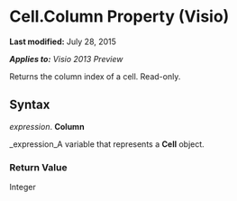 
# Cell.Column Property (Visio)

 **Last modified:** July 28, 2015

 _**Applies to:** Visio 2013 Preview_

Returns the column index of a cell. Read-only.


## Syntax

 _expression_. **Column**

 _expression_A variable that represents a  **Cell** object.


### Return Value

Integer

